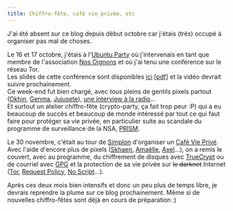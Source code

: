 ```yaml
---
title: Chiffro-fête, café vie privée, etc
---
```


J'ai été absent sur ce blog depuis début octobre car j'étais (très) occupé à organiser pas mal de choses.

Le 16 et 17 octobre, j'étais à l'[Ubuntu Party](http://ubuntu-paris.org/) où j'intervenais en tant que membre de l'association [Nos Oignons](https://nos-oignons.net/) et où j'ai tenu une conférence sur le réseau Tor.<br/>
Les slides de cette conférence sont disponibles [ici](http://confs.imirhil.fr/nos-oignons/20131117_ubuntu-party/#/) [[pdf](http://confs.imirhil.fr/nos-oignons/20131117_ubuntu-party/slides.pdf)] et la vidéo devrait suivre prochainement.<br/>
Ce week-end fut bien chargé, avec tous pleins de gentils pixels partout ([Okhin](https://twitter.com/okhin), [Genma](https://twitter.com/genma), [Jujusete](https://twitter.com/jujusete)), [une interview à la radio](http://imirhil.fr/nos-oignons/20131116_ubuntu-party_interview.mp3)…<br/>
Et surtout un atelier chiffro-fête (crypto-party, ça fait trop peur :P) qui a eu beaucoup de succès et beaucoup de monde intéressé par tout ce qui faut faire pour protéger sa vie privée, en particulier suite au scandale du programme de surveillance de la NSA, [PRISM](https://fr.wikipedia.org/wiki/PRISM_(programme_de_surveillance)).

Le 30 novembre, c'était au tour de [Simplon](http://simplon.co/) d'organiser un [Café Vie Privé](http://simplon.co/evenements/2013/11/3/caf-vie-prive-2-simplonco-avec-microouvert).<br/>
Avec l'aide d'encore plus de pixels ([Skhaen](https://twitter.com/skhaen), [Amaëlle](https://twitter.com/micro_ouvert), [Axel](https://twitter.com/AxelSimon)…), on a remis le couvert, avec au programme, du chiffrement de disques avec [TrueCrypt](http://www.truecrypt.org/) ou de courriel avec [GPG](http://www.gnupg.org/) et la protection de sa vie privée sur <strike>le darknet</strike> Internet ([Tor](https://www.torproject.org/), [Request Policy](https://www.requestpolicy.com/), [No Script](http://noscript.net/)…).

Après ces deux mois bien intensifs et donc un peu plus de temps libre, je devrais reprendre la plume sur ce blog prochainement.
Même si de nouvelles chiffro-fêtes sont déjà en cours de préparation :)
